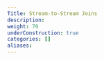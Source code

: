 ```yaml
---
Title: Stream-to-Stream Joins
description:
weight: 70
underConstruction: true
categories: []
aliases:
---
```


